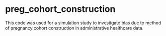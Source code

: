 # preg_cohort_construction
This code was used for a simulation study to investigate bias due to method of pregnancy cohort construction in administrative healthcare data.
